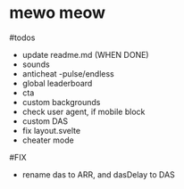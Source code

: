 # mewo meow

#todos

- update readme.md (WHEN DONE)
- sounds
- anticheat
  -pulse/endless
- global leaderboard
- cta
- custom backgrounds
- check user agent, if mobile block
- custom DAS
- fix layout.svelte
- cheater mode

#FIX

- rename das to ARR, and dasDelay to DAS
